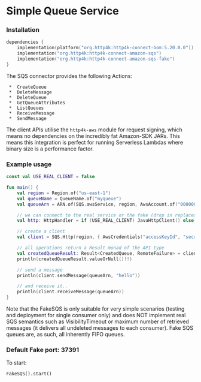 # Simple Queue Service

### Installation

```kotlin
dependencies {
    implementation(platform("org.http4k:http4k-connect-bom:5.20.0.0"))
    implementation("org.http4k:http4k-connect-amazon-sqs")
    implementation("org.http4k:http4k-connect-amazon-sqs-fake")
}
```


The SQS connector provides the following Actions:

     *  CreateQueue
     *  DeleteMessage
     *  DeleteQueue
     *  GetQueueAttributes
     *  ListQueues
     *  ReceiveMessage
     *  SendMessage

The client APIs utilise the `http4k-aws` module for request signing, which means no dependencies on the incredibly fat
Amazon-SDK JARs. This means this integration is perfect for running Serverless Lambdas where binary size is a
performance factor.

### Example usage

```kotlin
const val USE_REAL_CLIENT = false

fun main() {
    val region = Region.of("us-east-1")
    val queueName = QueueName.of("myqueue")
    val queueArn = ARN.of(SQS.awsService, region, AwsAccount.of("000000001"), queueName)

    // we can connect to the real service or the fake (drop in replacement)
    val http: HttpHandler = if (USE_REAL_CLIENT) JavaHttpClient() else FakeSQS()

    // create a client
    val client = SQS.Http(region, { AwsCredentials("accessKeyId", "secretKey") }, http.debug())

    // all operations return a Result monad of the API type
    val createdQueueResult: Result<CreatedQueue, RemoteFailure> = client.createQueue(queueName, emptyMap(), emptyMap())
    println(createdQueueResult.valueOrNull()!!)

    // send a message
    println(client.sendMessage(queueArn, "hello"))

    // and receive it..
    println(client.receiveMessage(queueArn))
}
```

Note that the FakeSQS is only suitable for very simple scenarios (testing and deployment for single consumer only) and
does NOT implement real SQS semantics such as VisibilityTimeout or maximum number of retrieved messages (it delivers all
undeleted messages to each consumer). Fake SQS queues are, as such, all inherently FIFO queues.

### Default Fake port: 37391

To start:

```
FakeSQS().start()
```
